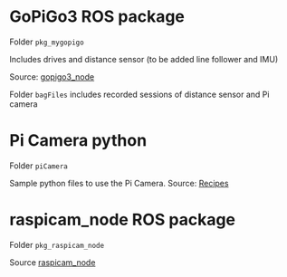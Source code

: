 # GoPiGo3 ROS package
Folder `pkg_mygopigo`

Includes drives and distance sensor (to be added line follower and IMU)

Source: [gopigo3_node](https://github.com/ros-gopigo/gopigo3_node)

Folder `bagFiles` includes recorded sessions of distance sensor and Pi camera

# Pi Camera python
Folder `piCamera`

Sample python files to use the Pi Camera.
Source: [Recipes](https://picamera.readthedocs.io/en/release-1.13/recipes1.html)



# raspicam_node ROS package
Folder `pkg_raspicam_node`

Source [raspicam_node](https://github.com/UbiquityRobotics/raspicam_node)